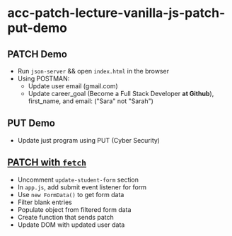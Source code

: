 # acc-patch-lecture-vanilla-js-patch-put-demo

## PATCH Demo

- Run `json-server` && open `index.html` in the browser
- Using POSTMAN:
    - Update user email (gmail.com)
    - Update career_goal (Become a Full Stack Developer **at Github**), first_name, and email: ("Sara" not "Sarah")


## PUT Demo

- Update just program using PUT (Cyber Security)

## [PATCH with `fetch`](https://docs.google.com/presentation/d/1rC2_BBXa-8qv-qvjj9OXIQPD6iRa_ykErzjrESYYQ9E/edit#slide=id.g278b428ad9b_0_0)

- Uncomment `update-student-form` section
- In `app.js`, add submit event listener for form
- Use `new FormData()` to get form data
- Filter blank entries
- Populate object from filtered form data
- Create function that sends patch
- Update DOM with updated user data
